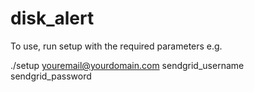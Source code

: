 # disk_alert

To use, run setup with the required parameters e.g.

./setup youremail@yourdomain.com sendgrid_username sendgrid_password
